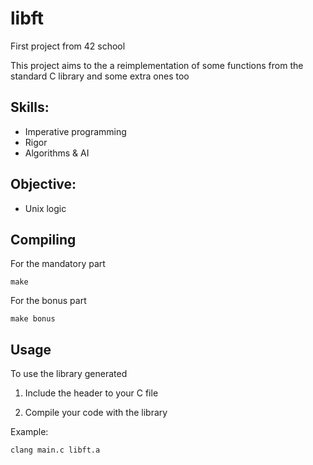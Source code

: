 # libft

First project from 42 school

This project aims to the a reimplementation of some functions from the standard C library and some extra ones too

## Skills:
- Imperative programming
- Rigor
- Algorithms & AI

## Objective:
- Unix logic 

## Compiling
For the mandatory part
```
make
```
For the bonus part
```
make bonus
```

## Usage
To use the library generated
1. Include the header to your C file

2. Compile your code with the library

Example:
```
clang main.c libft.a
```
